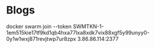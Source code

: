 # Blogs

docker swarm join --token SWMTKN-1-1em515kie17tf9kd1qb4hxa77lxa8xdk7vix88xgf5y99unyy0-0y1w1wxj871revjtwp7ur8zpx 3.86.86.114:2377
